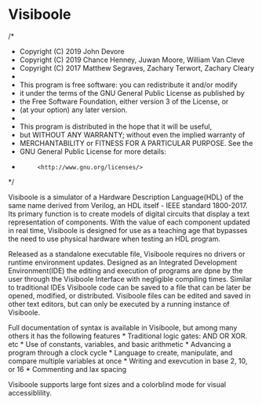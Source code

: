 # Visiboole

/*
 * Copyright (C) 2019 John Devore
 * Copyright (C) 2019 Chance Henney, Juwan Moore, William Van Cleve
 * Copyright (C) 2017 Matthew Segraves, Zachary Terwort, Zachary Cleary
 *
 * This program is free software: you can redistribute it and/or modify
 * it under the terms of the GNU General Public License as published by
 * the Free Software Foundation, either version 3 of the License, or
 * (at your option) any later version.
 * 
 * This program is distributed in the hope that it will be useful,
 * but WITHOUT ANY WARRANTY; without even the implied warranty of
 * MERCHANTABILITY or FITNESS FOR A PARTICULAR PURPOSE.  See the
 * GNU General Public License for more details:
 *          <http://www.gnu.org/licenses/>
 */
 
 Visiboole is a simulator of a Hardware Description Language(HDL) of the same name derived from Verilog, an HDL itself - IEEE standard 1800-2017. Its primary function is to create models of digital circuits that display a text representation of components. With the value of each component updated in real time, Visiboole is designed for use as a teaching age that bypasses the need to use physical hardware when testing an HDL program.
 
 Released as a standalone executable file, Visiboole requires no drivers or runtime environment updates. Designed as an Integrated Development Environment(IDE) the editing and execution of programs are dpne by the user through the Visiboole Interface with negligible compiling times. Similar to traditional IDEs Visiboole code can be saved to a file that can be later be opened, modified, or distributed. Visiboole files can be edited and saved in other text editors, but can only be executed by a running instance of Visiboole.
 
 Full documentation of syntax is available in Visiboole, but among many others it has the following features
      * Traditional logic gates: AND OR XOR. etc
      * Use of constants, variables, and basic arithmetic
      * Advancing a program through a clock cycle
      * Language to create, manipulate, and compare multiple variables at once
      * Writing and exevcution in base 2, 10, or 16
      * Commenting and lax spacing
      
  Visiboole supports large font sizes and a colorblind mode for visual accessiblility.
      
